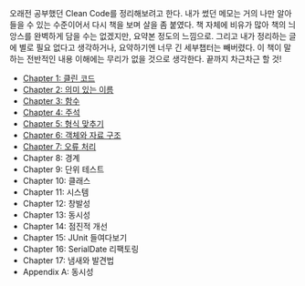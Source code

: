 오래전 공부했던 Clean Code를 정리해보려고 한다. 내가 썼던 메모는 거의 나만 알아들을 수 있는 수준이어서 다시 책을 보며 살을 좀 붙였다. 책 자체에 비유가 많아 책의 늬앙스를 완벽하게 담을 수는 없겠지만, 요약본 정도의 느낌으로. 그리고 내가 정리하는 글에 별로 필요 없다고 생각하거나, 요약하기엔 너무 긴 세부챕터는 빼버렸다. 이 책이 말하는 전반적인 내용 이해에는 무리가 없을 것으로 생각한다. 끝까지 차근차근 할 것!

* [Chapter 1: 클린 코드](Chapter01-Clean-code.md)
* [Chapter 2: 의미 있는 이름](Chapter02-Meaningful-names.md)
* [Chapter 3: 함수](Chapter03-Functions.md)
* [Chapter 4: 주석](Chapter04-Comments.md)
* [Chapter 5: 형식 맞추기](Chapter05-Formatting.md)
* [Chapter 6: 객체와 자료 구조](Chapter06-Objects-and-data-structures.md)
* [Chapter 7: 오류 처리](Chapter07-Error-handling.md)
* Chapter 8: 경계
* Chapter 9: 단위 테스트
* Chapter 10: 클래스
* Chapter 11: 시스템
* Chapter 12: 창발성
* Chapter 13: 동시성
* Chapter 14: 점진적 개선
* Chapter 15: JUnit 들여다보기
* Chapter 16: SerialDate 리팩토링
* Chapter 17: 냄새와 발견법
* Appendix A: 동시성